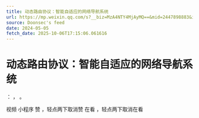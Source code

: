 ```yaml
---
title: 动态路由协议：智能自适应的网络导航系统
url: https://mp.weixin.qq.com/s?__biz=MzA4NTY4MjAyMQ==&mid=2447898883&idx=1&sn=8e336440ec1bb1cbddb88ae46abf1aa7
source: Doonsec's feed
date: 2024-05-05
fetch_date: 2025-10-06T17:15:06.061616
---
```


# 动态路由协议：智能自适应的网络导航系统

：
，
。

视频
小程序
赞
，轻点两下取消赞
在看
，轻点两下取消在看